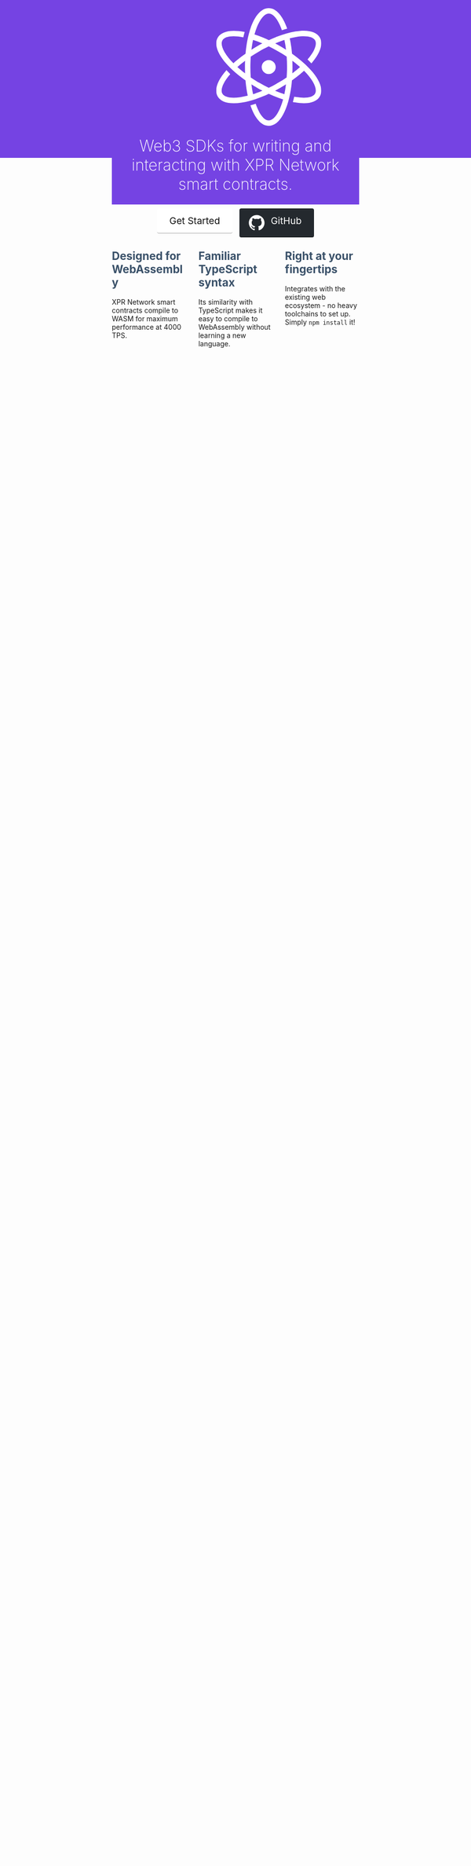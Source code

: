 ```yaml
---
metaTitle: XPR Network Smart Contracts
description: Build XPR Network Smart Contracts with Typescript
navbar: false
sidebar: false
editLink: false
pageClass: frontpage
---
```


<div id="hero">
  <div id="logo">
    <svg width="200" height="200" viewBox="0 0 270 302" fill="none" xmlns="http://www.w3.org/2000/svg">
      <g clip-path="url(#clip0_201_2)">
      <path fill-rule="evenodd" clip-rule="evenodd" d="M76.5 103.7C76 107.9 75.5 112.3 75.2 116.7C67.6 122 60.5 127.4 53.9 132.8C50.5 135.6 47.2 138.4 44.1 141.3C19.7 116.4 9.30001 94 16 82.5C21.9 72.3 41.7 69.4 69.5 74.9C70.6 70.1 71.7 65.5 73 61.1C39.3 54.3 13.6 58.8 3.9 75.5C1.3 79.9 4.80935e-06 84.9 4.80935e-06 90.2V90.7C0.200005 114.4 23.5 146.1 62.4 176C66.4 179.1 70.7 182.2 75.1 185.3C75.9 195 77.1 204.3 78.6 213C79.3 216.9 80 220.7 80.8 224.4C47.1 233.1 22.6 230.9 15.9 219.4C10 209.2 17.4 190.5 36 169.2L26.3 159C3.3 185 -5.9 209.7 3.8 226.5C10.6 238.3 25.3 243.9 45.1 243.9C65 243.9 90 238.2 117.4 227.1C118.1 226.8 118.8 226.5 119.6 226.2C124.4 224.2 129.2 222.1 134.1 219.8C134.3 219.7 134.5 219.6 134.7 219.5C143.4 223.5 152 227.1 160.5 230.2C164.2 231.6 167.9 232.8 171.5 234C162.2 267.6 148 287.8 134.7 287.8C122.9 287.8 110.4 272 101.3 245C96.7 246.6 92.2 248 87.7 249.2C98.7 281.8 115.4 301.8 134.7 301.8C162.8 301.8 185.2 259.6 192.9 198.1C193.4 193.9 193.8 189.5 194.2 185.2C202.1 179.7 209.5 174 216.4 168.2C216.8 167.9 217.2 167.6 217.6 167.2C220.2 165 222.7 162.8 225.2 160.5C249.7 185.3 260.1 207.8 253.4 219.3C247.9 228.8 229.8 232 205 227.9C203.3 227.6 201.7 227.3 200 227C198.9 231.7 197.8 236.2 196.5 240.6C198.6 241 200.7 241.4 202.7 241.7C210.6 243 217.9 243.7 224.6 243.7C244.7 243.7 259 237.8 265.6 226.4C274.4 211.2 268 189.1 247.5 164.3C236.9 151.4 223.1 138.4 207.1 126C203 122.8 198.7 119.7 194.4 116.6C193.6 106.9 192.4 97.6 190.8 88.8C190.1 84.9 189.4 81.1 188.6 77.4C194.3 75.9 199.8 74.7 205.1 73.8C229.9 69.7 248 72.9 253.5 82.4C259.3 92.4 252.2 110.7 234.2 131.6C237.7 135 240.9 138.4 243.9 141.7C245.2 140.3 246.4 138.8 247.5 137.4C267.9 112.6 274.4 90.5 265.6 75.3C256.8 60.1 234.5 54.6 202.8 59.9C188.1 62.3 172 67 155.3 73.4C154.6 73.7 154 73.9 153.3 74.2C147.7 76.4 142.1 78.8 136.5 81.4C136 81.6 135.5 81.9 135 82.1C126.2 78 117.5 74.3 109.1 71.2C105.4 69.8 101.7 68.6 98.1 67.4C107.4 33.9 121.6 13.7 134.9 13.7C146.7 13.7 159.3 29.6 168.4 56.6C173 55.1 177.5 53.7 182 52.4C170.7 20.1 154 0 134.6 0C106.6 0 84.1 42.2 76.5 103.7ZM165.9 98.6C165.7 98.4 165.4 98.3 165.2 98.2C160.5 95.5 155.7 92.9 151.1 90.4C151.5 90.2 151.9 90 152.3 89.9C158 87.5 163.7 85.3 169.2 83.4C171.1 82.7 173 82.1 174.8 81.5C175.6 85.2 176.3 88.9 177 92.8C177.8 97.3 178.4 101.9 179 106.6C174.7 103.9 170.3 101.2 165.9 98.6ZM92.2 93.3C92.9 89.2 93.6 85.3 94.5 81.5C98.2 82.7 101.9 83.9 105.7 85.4C109.8 86.9 114 88.6 118.3 90.4C113.6 92.9 108.8 95.5 104.1 98.2C103.9 98.3 103.7 98.4 103.5 98.6C99 101.2 94.6 103.9 90.3 106.6C90.9 102 91.5 97.6 92.2 93.3ZM111.1 191.7C107.7 189.8 104.4 187.8 101.2 185.8C96.8 183.1 92.6 180.4 88.5 177.6C87.9 169.1 87.6 160.2 87.6 151C87.6 146.2 87.7 141.5 87.9 136.9C88.1 132.6 88.3 128.5 88.6 124.4C95.7 119.6 103.2 114.9 111.1 110.3C114.1 108.5 117.2 106.8 120.2 105.2C125 102.6 129.8 100.2 134.6 97.8C142.3 101.5 150.1 105.7 158.1 110.3C161.5 112.3 164.8 114.2 168 116.2C172.4 118.9 176.6 121.6 180.7 124.4C181.3 132.9 181.6 141.8 181.6 151C181.6 155.8 181.5 160.5 181.3 165.1C181.1 169.3 180.9 173.5 180.6 177.6C173.5 182.4 166 187.1 158.1 191.7C156 192.9 154 194.1 151.9 195.2C146.6 198.2 141.3 200.9 136.1 203.5C135.6 203.7 135.1 204 134.6 204.2C126.8 200.4 118.9 196.2 111.1 191.7ZM61.7 157.4C59.1 155.3 56.7 153.1 54.3 151C57.6 148.1 61 145.1 64.6 142.2C67.6 139.8 70.7 137.3 74 134.9C73.8 138.9 73.7 143 73.7 147.1C73.7 148.4 73.7 149.7 73.7 151C73.7 156.5 73.8 161.8 74 167.1C69.7 163.9 65.5 160.7 61.7 157.4ZM195.6 155C195.6 153.7 195.6 152.4 195.6 151C195.6 145.5 195.5 140.2 195.3 134.9C199.6 138.1 203.7 141.4 207.6 144.6C210.1 146.7 212.6 148.9 214.9 151C212.3 153.3 209.6 155.7 206.8 158C206.4 158.3 206 158.7 205.6 159C202.3 161.7 198.8 164.5 195.2 167.2C195.4 163.2 195.6 159.1 195.6 155ZM92.3 209.2C91.5 204.7 90.9 200.1 90.3 195.4C94.6 198.1 98.9 200.7 103.4 203.3C103.6 203.5 103.9 203.6 104.1 203.7C108.8 206.4 113.5 209 118.3 211.5C118.3 211.5 118.2 211.5 118.2 211.6C113.2 213.7 108.3 215.6 103.5 217.4C102.8 217.7 102.1 217.9 101.4 218.2C99.1 219 96.8 219.8 94.5 220.5C93.7 216.9 93 213.1 92.3 209.2ZM163.6 216.6C159.4 215 155.2 213.4 150.9 211.6C151.5 211.3 152.1 211 152.7 210.7C156.8 208.5 160.9 206.2 165.1 203.9C166.3 203.2 167.5 202.5 168.6 201.8C172.1 199.7 175.5 197.6 178.9 195.5C178.3 200 177.7 204.5 177 208.7C176.3 212.8 175.5 216.7 174.7 220.6C171.1 219.3 167.4 218 163.6 216.6ZM116.6 151C116.6 141.1 124.7 133 134.6 133C144.5 133 152.6 141.1 152.6 151C152.6 160.9 144.5 169 134.6 169C124.7 169 116.6 160.9 116.6 151Z" fill="white"/>
      </g>
      <defs>
      <clipPath id="clip0_201_2">
      <rect width="269.2" height="302" fill="white"/>
      </clipPath>
      </defs>
    </svg>

  </div>
  <h1>Web3 SDKs for writing and interacting with XPR Network smart contracts.</h1>
  <p class="action">
    <a href="/introduction/overview" class="docs">
      Get Started
    </a>
    <a href="https://github.com/ProtonProtocol/proton-ts-contracts" target="_blank" rel="noopener" class="github">
      <svg viewBox="0 0 24 24"><path fill="#fff" d="M12 .297c-6.63 0-12 5.373-12 12 0 5.303 3.438 9.8 8.205 11.385.6.113.82-.258.82-.577 0-.285-.01-1.04-.015-2.04-3.338.724-4.042-1.61-4.042-1.61C4.422 18.07 3.633 17.7 3.633 17.7c-1.087-.744.084-.729.084-.729 1.205.084 1.838 1.236 1.838 1.236 1.07 1.835 2.809 1.305 3.495.998.108-.776.417-1.305.76-1.605-2.665-.3-5.466-1.332-5.466-5.93 0-1.31.465-2.38 1.235-3.22-.135-.303-.54-1.523.105-3.176 0 0 1.005-.322 3.3 1.23.96-.267 1.98-.399 3-.405 1.02.006 2.04.138 3 .405 2.28-1.552 3.285-1.23 3.285-1.23.645 1.653.24 2.873.12 3.176.765.84 1.23 1.91 1.23 3.22 0 4.61-2.805 5.625-5.475 5.92.42.36.81 1.096.81 2.22 0 1.606-.015 2.896-.015 3.286 0 .315.21.69.825.57C20.565 22.092 24 17.592 24 12.297c0-6.627-5.373-12-12-12"></path></svg>
      <span class="title">GitHub</span>
    </a>
    <!-- <a href="https://www.npmjs.com/package/proton" target="_blank" rel="noopener" class="npm">
      <svg viewBox="0 0 24 24"><path fill="#fff" d="M2 22h9.913V7.043h5.044V22H22V2H2z"/></svg>
      <span class="title">npm</span>
    </a> -->
  </p>
</div>

<div id="features">
  <div class="feature">
    <h2>Designed for WebAssembly</h2>
    <p>XPR Network smart contracts compile to WASM for maximum performance at 4000 TPS.</p>
  </div>
  <div class="feature">
    <h2>Familiar TypeScript syntax</h2>
    <p>Its similarity with TypeScript makes it easy to compile to WebAssembly without learning a new language.</p>
  </div>
  <div class="feature">
    <h2>Right at your fingertips</h2>
    <p>Integrates with the existing web ecosystem - no heavy toolchains to set up. Simply <code>npm install</code> it!</p>
  </div>
</div>

<Editor/>

<style scoped>
#hero {
  margin-top: 2rem;
  text-align: center;
  height: 400px;
  background: #7543E3;
}
#hero:before {
  content: '';
  position: absolute;
  z-index: 0;
  top: 0;
  left: 0;
  width: 100%;
  height: 520px;
  background: #7543E3 url(/images/header.svg) center bottom no-repeat;
  background-size: 1440px;
}
#hero > * {
  position: relative;
}
#hero h1 {
  color: #fff;
  margin: 1.3rem auto 1.8rem;
  font-size: 2rem;
  font-weight: 200;
}
#logo {
  display: inline-block;
  width: 640px;
}
#logo svg {
  width: 100%;
  height: 100%;
  max-height: 240px;
  fill: #fff;
}
@media only screen and (max-width: 740px) {
  #logo {
    width: 100%;
  }
  #logo svg {
    max-height: 213px;
  }
}
#features {
  padding: 1.2rem 0;
  margin-top: 2.5rem;
  display: flex;
  flex-wrap: wrap;
  align-items: flex-start;
  align-content: stretch;
  justify-content: space-between;
}
#features .feature {
  flex-grow: 1;
  flex-basis: 30%;
  max-width: 30%;
}
#features h2 {
  font-size: 1.4rem;
  border-bottom: none;
  padding-bottom: 0;
  color: #3a5169;
}
.action {
  text-align: center;
  user-select: none;
}
.action a {
  display: inline-block;
  font-size: 1.2rem;
  color: #fff;
  background-color: #7543E3;
  padding: .8rem 1.6rem;
  border-radius: 4px;
  transition: background-color .1s ease;
  box-sizing: border-box;
  border-bottom: 1px solid #006eb8;
  text-decoration: none !important;
  margin: 0.1rem 0;
}
.action a:hover {
  background-color: #1a8ae7;
}
.action a svg {
  width: 2em;
  position: relative;
  left: -10px;
  float: left;
  height: 32px;
}
.action a.docs {
  color: #111;
  background: #fff;
  border-bottom-color: #aaa;
  margin-right: 10px;
}
.action a.docs:hover {
  background: #eee;
}
.action a.github {
  color: #fff;
  background: #24292e;
  border-bottom-color: #101214;
}
.action a.github:hover {
  background: #3e464f;
}
.action a.npm {
  color: #fff;
  background: #cb3837;
  border-bottom-color: #ba3232;
}
.action a.npm:hover {
  background: #eb3f3f;
}
@media only screen and (max-width: 720px) {
  .action a.github svg {
    float: none;
    left: 0;
    margin-bottom: -0.5rem;
  }
  .action a.npm {
    display: none;
  }
  .action a.github .title {
    display: none;
  }
  #features .feature {
    flex-basis: 100%;
    max-width: 100%;
  }
}
@media only screen and (max-width: 640px) {
  #try {
    display: none;
  }
}
#sponsors {
  margin-bottom: 2rem;
}
#community h2 svg {
  display: inline-block;
  height: 25px;
  position: relative;
  top: 3px;
}
</style>

<style>
.frontpage .page-edit {
  display: none;
}
</style>
